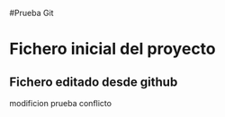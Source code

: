 #Prueba Git
# Fichero inicial del proyecto
## Fichero editado desde github
modificion prueba conflicto

